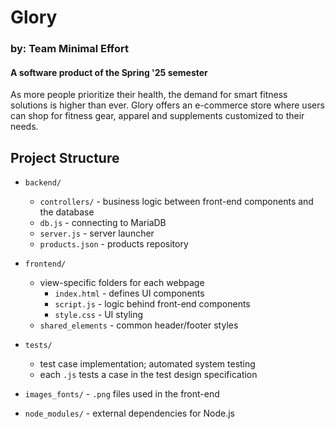 # Glory

### by: Team Minimal Effort

#### A software product of the Spring '25 semester

As more people prioritize their health, the demand for smart fitness solutions is higher than ever. 
Glory offers an e-commerce store where users can shop for fitness gear, apparel and supplements customized to their needs.

## Project Structure

- `backend/`
    - `controllers/`    - business logic between front-end components and the database
    - `db.js`           - connecting to MariaDB
    - `server.js`       - server launcher
    - `products.json`   - products repository

- `frontend/`
    - view-specific folders for each webpage
        - `index.html`  - defines UI components
        - `script.js`   - logic behind front-end components
        - `style.css`   - UI styling
    - `shared_elements` - common header/footer styles

- `tests/`
    - test case implementation; automated system testing
    - each `.js` tests a case in the test design specification
    
- `images_fonts/`
        - `.png` files used in the front-end

- `node_modules/`
        - external dependencies for Node.js
